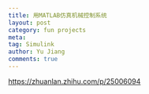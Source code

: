 ```yaml
---
title: 用MATLAB仿真机械控制系统
layout: post
category: fun projects
meta: 
tag: Simulink
author: Yu Jiang
comments: true
---
```


https://zhuanlan.zhihu.com/p/25006094